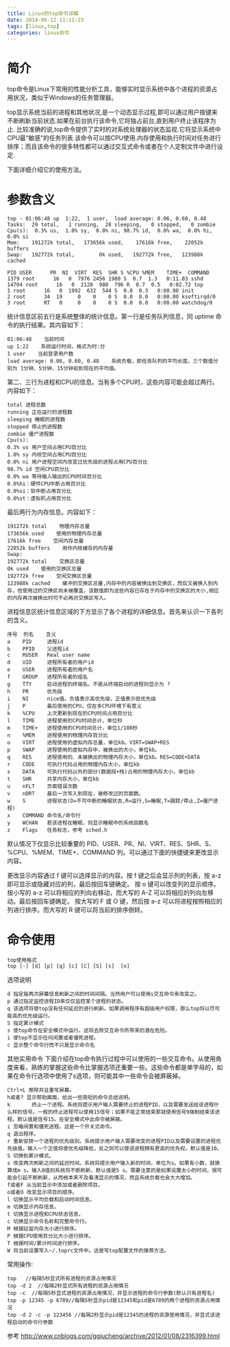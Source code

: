 ```yaml
---
title: Linux的top命令详解
date: 2014-06-12 11:11:23
tags: [linux,top]
categories: linux命令
---
```

# 简介
top命令是Linux下常用的性能分析工具，能够实时显示系统中各个进程的资源占用状况，类似于Windows的任务管理器。

top显示系统当前的进程和其他状况,是一个动态显示过程,即可以通过用户按键来不断刷新当前状态.如果在前台执行该命令,它将独占前台,直到用户终止该程序为止. 比较准确的说,top命令提供了实时的对系统处理器的状态监视.它将显示系统中CPU最“敏感”的任务列表.该命令可以按CPU使用.内存使用和执行时间对任务进行排序；而且该命令的很多特性都可以通过交互式命令或者在个人定制文件中进行设定. 

下面详细介绍它的使用方法。

# 参数含义
````
top - 01:06:48 up  1:22,  1 user,  load average: 0.06, 0.60, 0.48
Tasks:  29 total,   1 running,  28 sleeping,   0 stopped,   0 zombie
Cpu(s):  0.3% us,  1.0% sy,  0.0% ni, 98.7% id,  0.0% wa,  0.0% hi,  0.0% si
Mem:    191272k total,   173656k used,    17616k free,    22052k buffers
Swap:   192772k total,        0k used,   192772k free,   123988k cached

PID USER      PR  NI  VIRT  RES  SHR S %CPU %MEM    TIME+  COMMAND
1379 root      16   0  7976 2456 1980 S  0.7  1.3   0:11.03 sshd
14704 root      16   0  2128  980  796 R  0.7  0.5   0:02.72 top
1 root      16   0  1992  632  544 S  0.0  0.3   0:00.90 init
2 root      34  19     0    0    0 S  0.0  0.0   0:00.00 ksoftirqd/0
3 root      RT   0     0    0    0 S  0.0  0.0   0:00.00 watchdog/0
````
<!-- more -->
统计信息区前五行是系统整体的统计信息。第一行是任务队列信息，同 uptime 命令的执行结果。其内容如下：
````
01:06:48    当前时间
up 1:22    系统运行时间，格式为时:分
1 user    当前登录用户数
load average: 0.06, 0.60, 0.48    系统负载，即任务队列的平均长度。三个数值分别为 1分钟、5分钟、15分钟前到现在的平均值。
````
第二、三行为进程和CPU的信息。当有多个CPU时，这些内容可能会超过两行。内容如下：
````
total 进程总数
running 正在运行的进程数
sleeping 睡眠的进程数
stopped 停止的进程数
zombie 僵尸进程数
Cpu(s): 
0.3% us 用户空间占用CPU百分比
1.0% sy 内核空间占用CPU百分比
0.0% ni 用户进程空间内改变过优先级的进程占用CPU百分比
98.7% id 空闲CPU百分比
0.0% wa 等待输入输出的CPU时间百分比
0.0%hi：硬件CPU中断占用百分比
0.0%si：软中断占用百分比
0.0%st：虚拟机占用百分比
````
最后两行为内存信息。内容如下：
````
191272k total    物理内存总量
173656k used    使用的物理内存总量
17616k free    空闲内存总量
22052k buffers    用作内核缓存的内存量
Swap: 
192772k total    交换区总量
0k used    使用的交换区总量
192772k free    空闲交换区总量
123988k cached    缓冲的交换区总量,内存中的内容被换出到交换区，而后又被换入到内存，但使用过的交换区尚未被覆盖，该数值即为这些内容已存在于内存中的交换区的大小,相应的内存再次被换出时可不必再对交换区写入。
````
进程信息区统计信息区域的下方显示了各个进程的详细信息。首先来认识一下各列的含义。
````
序号  列名    含义
a    PID     进程id
b    PPID    父进程id
c    RUSER   Real user name
d    UID     进程所有者的用户id
e    USER    进程所有者的用户名
f    GROUP   进程所有者的组名
g    TTY     启动进程的终端名。不是从终端启动的进程则显示为 ?
h    PR      优先级
i    NI      nice值。负值表示高优先级，正值表示低优先级
j    P       最后使用的CPU，仅在多CPU环境下有意义
k    %CPU    上次更新到现在的CPU时间占用百分比
l    TIME    进程使用的CPU时间总计，单位秒
m    TIME+   进程使用的CPU时间总计，单位1/100秒
n    %MEM    进程使用的物理内存百分比
o    VIRT    进程使用的虚拟内存总量，单位kb。VIRT=SWAP+RES
p    SWAP    进程使用的虚拟内存中，被换出的大小，单位kb。
q    RES     进程使用的、未被换出的物理内存大小，单位kb。RES=CODE+DATA
r    CODE    可执行代码占用的物理内存大小，单位kb
s    DATA    可执行代码以外的部分(数据段+栈)占用的物理内存大小，单位kb
t    SHR     共享内存大小，单位kb
u    nFLT    页面错误次数
v    nDRT    最后一次写入到现在，被修改过的页面数。
w    S       进程状态(D=不可中断的睡眠状态,R=运行,S=睡眠,T=跟踪/停止,Z=僵尸进程)
x    COMMAND 命令名/命令行
y    WCHAN   若该进程在睡眠，则显示睡眠中的系统函数名
z    Flags   任务标志，参考 sched.h
````
默认情况下仅显示比较重要的 PID、USER、PR、NI、VIRT、RES、SHR、S、%CPU、%MEM、TIME+、COMMAND 列。可以通过下面的快捷键来更改显示内容。 

更改显示内容通过 f 键可以选择显示的内容。按 f 键之后会显示列的列表，按 a-z 即可显示或隐藏对应的列，最后按回车键确定。 
按 o 键可以改变列的显示顺序。按小写的 a-z 可以将相应的列向右移动，而大写的 A-Z 可以将相应的列向左移动。最后按回车键确定。 
按大写的 F 或 O 键，然后按 a-z 可以将进程按照相应的列进行排序。而大写的 R 键可以将当前的排序倒转。

# 命令使用
````
top使用格式
top [-] [d] [p] [q] [c] [C] [S] [s]  [n]
````
选项说明
````
d 指定每两次屏幕信息刷新之间的时间间隔。当然用户可以使用s交互命令来改变之。 
p 通过指定监控进程ID来仅仅监控某个进程的状态。 
q 该选项将使top没有任何延迟的进行刷新。如果调用程序有超级用户权限，那么top将以尽可能高的优先级运行。 
S 指定累计模式 
s 使top命令在安全模式中运行。这将去除交互命令所带来的潜在危险。 
i 使top不显示任何闲置或者僵死进程。 
c 显示整个命令行而不只是显示命令名 
````
其他实用命令
下面介绍在top命令执行过程中可以使用的一些交互命令。从使用角度来看，熟练的掌握这些命令比掌握选项还重要一些。这些命令都是单字母的，如果在命令行选项中使用了s选项，则可能其中一些命令会被屏蔽掉。
````
Ctrl+L 擦除并且重写屏幕。 
h或者? 显示帮助画面，给出一些简短的命令总结说明。 
k       终止一个进程。系统将提示用户输入需要终止的进程PID，以及需要发送给该进程什么样的信号。一般的终止进程可以使用15信号；如果不能正常结束那就使用信号9强制结束该进程。默认值是信号15。在安全模式中此命令被屏蔽。 
i 忽略闲置和僵死进程。这是一个开关式命令。 
q 退出程序。 
r 重新安排一个进程的优先级别。系统提示用户输入需要改变的进程PID以及需要设置的进程优先级值。输入一个正值将使优先级降低，反之则可以使该进程拥有更高的优先权。默认值是10。 
S 切换到累计模式。 
s 改变两次刷新之间的延迟时间。系统将提示用户输入新的时间，单位为s。如果有小数，就换算成m s。输入0值则系统将不断刷新，默认值是5 s。需要注意的是如果设置太小的时间，很可能会引起不断刷新，从而根本来不及看清显示的情况，而且系统负载也会大大增加。 
f或者F 从当前显示中添加或者删除项目。 
o或者O 改变显示项目的顺序。 
l 切换显示平均负载和启动时间信息。 
m 切换显示内存信息。 
t 切换显示进程和CPU状态信息。 
c 切换显示命令名称和完整命令行。 
M 根据驻留内存大小进行排序。 
P 根据CPU使用百分比大小进行排序。 
T 根据时间/累计时间进行排序。 
W 将当前设置写入~/.toprc文件中。这是写top配置文件的推荐方法。
````

常用操作:
````
top   //每隔5秒显式所有进程的资源占用情况
top -d 2  //每隔2秒显式所有进程的资源占用情况
top -c  //每隔5秒显式进程的资源占用情况，并显示进程的命令行参数(默认只有进程名)
top -p 12345 -p 6789//每隔5秒显示pid是12345和pid是6789的两个进程的资源占用情况
top -d 2 -c -p 123456 //每隔2秒显示pid是12345的进程的资源使用情况，并显式该进程启动的命令行参数
````

参考 http://www.cnblogs.com/ggjucheng/archive/2012/01/08/2316399.html